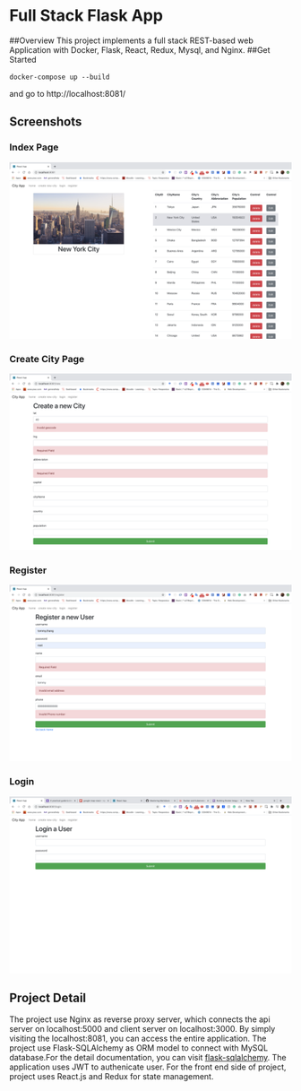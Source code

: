 # Full Stack Flask App

##Overview
This project implements a full stack REST-based web Application with Docker, Flask, React, Redux, Mysql, and Nginx.
##Get Started
```
docker-compose up --build
```
and go to http://localhost:8081/
## Screenshots

### Index Page

![Index page](./screenshots/index.png)
### Create City Page

![Create City](./screenshots/create.png)
### Register

![Register](./screenshots/register.png)
### Login
![Login](./screenshots/login.png)

## Project Detail 
The project use Nginx as reverse proxy server, which connects the api server on localhost:5000 and client server on localhost:3000. By simply visiting the localhost:8081, you can access the entire application.
The project use Flask-SQLAlchemy as ORM model to connect with MySQL database.For the detail documentation, you can visit 
[flask-sqlalchemy](https://flask-sqlalchemy.palletsprojects.com/en/2.x/quickstart/#a-minimal-application). The application uses JWT to authenicate user.
For the front end side of project, project uses React.js and Redux for state management. 
 
